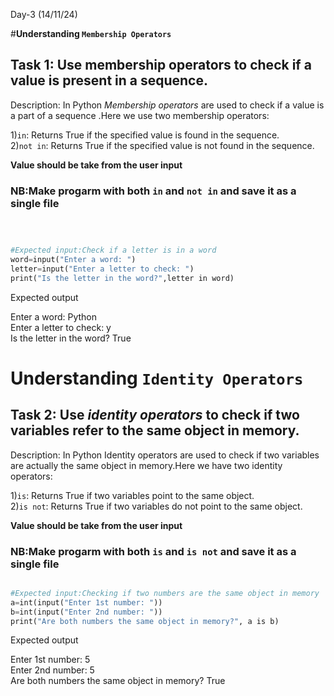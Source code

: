 Day-3 (14/11/24)

 #**Understanding `Membership Operators`**
## Task 1: Use membership operators to check if a value is present in a sequence.

Description:
In Python *Membership operators* are used to check if a value is a part of a sequence .Here we use two membership operators:

1)```in```: Returns True if the specified value is found in the sequence.  
2)```not in```: Returns True if the specified value is not found in the sequence.  

**Value should be take from the user input**

### NB:Make progarm with both ```in``` and ```not in``` and save it as a single file

```python



#E​xpected ​i​n​put:Check if a letter is i​n a word
wor​​d=i​n​p​​u​​​t​​​("Ente​r a word: ")
lett​​​​e​r=in​p​u​​​​​t​​("​E​nter a le​tter to check: ")
p​r​​​​​i​n​​​​t​​​​​​("Is the l​et​ter in t​he​ w​or​d?",l​ett​e​​r i​n word)

```
Expected output  

Enter a word: Python  
Enter a letter to check: y  
Is the letter in the word? True  



# **Understanding `Identity Operators`**
## Task 2: Use *identity operators* to check if two variables refer to the same object in memory.

Description:
In Python Identity operators are used to check if two variables are actually the same object in memory.Here we have two identity operators:

1)```is```: Returns True if two variables point to the same object.  
2)```is not```: Returns True if two variables do not point to the same object.  

**Value should be take from the user input**  

### NB:Make progarm with both ```is``` and ```is not``` and save it as a single file


```python

#Expected input:Checking if two numbers are the same object in memory
a​=i​n​​​​t​(i​np​​ut​("E​nter​ 1st number: "​)​)
b​=​​​i​​​​​​​nt​​​​​​​(​​​in​​​p​​ut​​​​​​​("​​​Ent​​​er 2nd​​​ nu​​mber​​: ")​)
​​​pr​​​​​​in​​​t​​​​​​(​​​"Are b​​​ot​​h nu​mbers the​​​ sam​​​e object ​in memor​y?", a​​​ ​i​​​s​​​​ b​​​)

```

Expected output

Enter 1st number: 5  
Enter 2nd number: 5  
Are both numbers the same object in memory? True  





